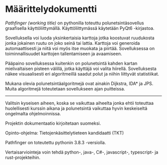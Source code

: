 # Määrittelydokumentti

*Pathfinger (working title)* on pythonilla toteuttu polunetsintäsovellus graafisella käyttöliittymällä.
Käyttöliittymässä käytetään PyQt6 -kirjastoa.

Sovelluksella voi luoda yksinkertaisia karttoja jotka koostuvat ruudukosta jonka jokainen ruutu on joko seinä tai lattia. Karttoja voi generoida automaattisesti ja niitä voi myös itse muokata ja piirtää. Sovelluksessa on toiminnallisuudet karttojen tallentamiseen ja avaamiseen.

Pääpaino sovelluksessa kuitenkin on polunetsintä kahden kartan mielivaltaisen pisteen välillä, jotka käyttäjä voi valita hiirellä. Sovelluksesta näkee visuaalisesti eri algoritmeillä saadut polut ja niihin liittyvät statistiikat.

Mukana olevia polunetsintäalgoritmejä ovat ainakin Dijkstra, IDA* ja JPS. Muita algoritmejä toteutetaan sovellukseen ajan puitteissa.

---

Valitsin kyseisen aiheen, koska se vaikuttaa aiheelta jonka ehtii toteuttaa huolellisesti kurssin aikana ja polunetsintä vaikuttaa hyvin keskeiseltä ongelmalta ohjelmoinnissa.

Projektin dokumentaatio kirjoitetaan suomeksi.

Opinto-ohjelma: Tietojenkäsittelytieteen kandidaatti (TKT)

Pathfinger on toteutettu pythonin 3.8.3 -versiolla.

Vertaisarviointeja voin tehdä python-, java-, C#-, javascript-, typescript- ja rust-projekteihin.
